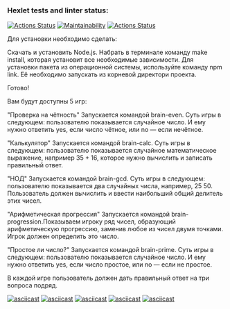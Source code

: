 ### Hexlet tests and linter status:

[![Actions Status](https://github.com/Evgeniy3/frontend-project-lvl1/workflows/hexlet-check/badge.svg)](https://github.com/Evgeniy3/frontend-project-lvl1/actions)
[![Maintainability](https://api.codeclimate.com/v1/badges/aa3bd8599f3edce4e74d/maintainability)](https://codeclimate.com/github/Evgeniy3/frontend-project-lvl1/maintainability)
[![Actions Status](https://github.com/Evgeniy3/frontend-project-lvl1/workflows/gitHub-status/badge.svg)](https://github.com/Evgeniy3/frontend-project-lvl1/actions/workflows/github-actions-demo.yml)

Для установки необходимо сделать:

Скачать и установить Node.js.
Набрать в терминале команду make install, которая установит все необходимые зависимости.
Для установки пакета из операционной системы, используйте команду npm link. Её необходимо запускать из корневой директори проекта.

Готово!

Вам будут доступны 5 игр:

"Проверка на чётность"
Запускается командой brain-even. Суть игры в следующем: пользователю показывается случайное число. И ему нужно ответить yes, если число чётное, или no — если нечётное.

"Калькулятор"
Запускается командой brain-calc. Суть игры в следующем: пользователю показывается случайное математическое выражение, например 35 + 16, которое нужно вычислить и записать правильный ответ.

"НОД"
Запускается командой brain-gcd. Суть игры в следующем: пользователю показывается два случайных числа, например, 25 50. Пользователь должен вычислить и ввести наибольший общий делитель этих чисел.

"Арифметическая прогрессия"
Запускается командой brain-progression.Показываем игроку ряд чисел, образующий арифметическую прогрессию, заменив любое из чисел двумя точками. Игрок должен определить это число.

"Простое ли число?"
Запускается командой brain-prime. Суть игры в следующем: пользователю показывается случайное число. И ему нужно ответить yes, если число простое, или no — если не простое.

В каждой игре пользователь должен дать правильный ответ на три вопроса подряд.

[![asciicast](https://asciinema.org/a/486279.svg)](https://asciinema.org/a/486279)
[![asciicast](https://asciinema.org/a/486659.svg)](https://asciinema.org/a/486659)
[![asciicast](https://asciinema.org/a/486975.svg)](https://asciinema.org/a/486975)
[![asciicast](https://asciinema.org/a/487986.svg)](https://asciinema.org/a/487986)
[![asciicast](https://asciinema.org/a/488079.svg)](https://asciinema.org/a/488079)